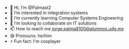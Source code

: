 - 👋 Hi, I’m @Palmast2
- 👀 I’m interested in integration systems
- 🌱 I’m currently learning Computer Systems Engineering
- 💞️ I’m looking to collaborate on IT solutions
- 📫 How to reach me jorge.palma8100@alumnos.udg.mx
- 😄 Pronouns: he/him
- ⚡ Fun fact: I'm cosplayer

<!---
Palmast2/Palmast2 is a ✨ special ✨ repository because its `README.md` (this file) appears on your GitHub profile.
You can click the Preview link to take a look at your changes.
--->
